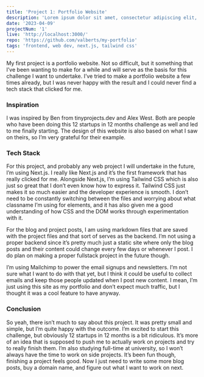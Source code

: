 ```yaml
---
title: 'Project 1: Portfolio Website'
description: 'Lorem ipsum dolor sit amet, consectetur adipiscing elit, sed do eiusmod tempor incididunt ut labore et dolore magna aliqua. Ut enim ad minim veniam, quis nostrud exercitation ullamco laboris nisi ut aliquip ex ea commodo consequat. Duis aute irure dolor in reprehenderit in voluptate velit esse cillum dolore eu fugiat nulla pariatur. Excepteur sint occaecat cupidatat non proident, sunt in culpa qui officia deserunt mollit anim id est laborum.'
date: '2023-04-09'
projectNum: '1'
live: 'http://localhost:3000/'
repo: 'https://github.com/valberts/my-portfolio'
tags: 'frontend, web dev, next.js, tailwind css'
---
```


My first project is a portfolio website. Not so difficult, but it something that I’ve been wanting to make for a while and will serve as the basis for this challenge I want to undertake. I’ve tried to make a portfolio website a few times already, but I was never happy with the result and I could never find a tech stack that clicked for me.

### Inspiration

I was inspired by Ben from tinyprojects.dev and Alex West. Both are people who have been doing this 12 startups in 12 months challenge as well and led to me finally starting. The design of this website is also based on what I saw on theirs, so I’m very grateful for their example.

### Tech Stack

For this project, and probably any web project I will undertake in the future, I’m using Next.js. I really like Next.js and it’s the first framework that has really clicked for me. Alongside Next.js, I’m using Tailwind CSS which is also just so great that I don’t even know how to express it. Tailwind CSS just makes it so much easier and the developer experience is smooth. I don’t need to be constantly switching between the files and worrying about what classname I’m using for elements, and it has also given me a good understanding of how CSS and the DOM works through experimentation with it.

For the blog and project posts, I am using markdown files that are saved with the project files and that sort of serves as the backend. I’m not using a proper backend since it’s pretty much just a static site where only the blog posts and their content could change every few days or whenever I post. I do plan on making a proper fullstack project in the future though.

I’m using Mailchimp to power the email signups and newsletters. I’m not sure what I want to do with that yet, but I think it could be useful to collect emails and keep those people updated when I post new content. I mean, I’m just using this site as my portfolio and don’t expect much traffic, but I thought it was a cool feature to have anyway.

### Conclusion

So yeah, there isn’t much to say about this project. It was pretty small and simple, but I’m quite happy with the outcome. I’m excited to start this challenge, but obviously 12 startups in 12 months is a bit ridiculous. It’s more of an idea that is supposed to push me to actually work on projects and try to really finish them. I’m also studying full-time at university, so I won’t always have the time to work on side projects. It’s been fun though, finishing a project feels good. Now I just need to write some more blog posts, buy a domain name, and figure out what I want to work on next.
